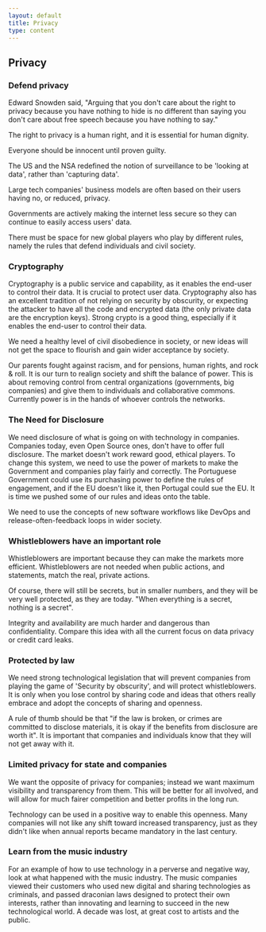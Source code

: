 ```yaml
---
layout: default
title: Privacy
type: content
---
```

## Privacy

### Defend privacy

Edward Snowden said, "Arguing that you don't care about the right to privacy because you have nothing to hide is no different than saying you don't care about free speech because you have nothing to say."

The right to privacy is a human right, and it is essential for human dignity.

Everyone should be innocent until proven guilty.

The US and the NSA redefined the notion of surveillance to be 'looking at data', rather than 'capturing data'.

Large tech companies' business models are often based on their users having no, or reduced, privacy.

Governments are actively making the internet less secure so they can continue to easily access users' data.

There must be space for new global players who play by different rules, namely the rules that defend individuals and civil society.

### Cryptography

Cryptography is a public service and capability, as it enables the end-user to control their data. It is crucial to protect user data. Cryptography also has an excellent tradition of not relying on security by obscurity, or expecting the attacker to have all the code and encrypted data (the only private data are the encryption keys).
Strong crypto is a good thing, especially if it enables the end-user to control their data.

We need a healthy level of civil disobedience in society, or new ideas will not get the space to flourish and gain wider acceptance by society.

Our parents fought against racism, and for pensions, human rights, and rock & roll.  It is our turn to realign society and shift the balance of power. This is about removing control from central organizations (governments, big companies) and give them to individuals and collaborative commons. Currently power is in the hands of whoever controls the networks.

### The Need for Disclosure

We need disclosure of what is going on with technology in companies. Companies today, even Open Source ones, don't have to offer full disclosure. The market doesn't work reward good, ethical players. To change this system, we need to use the power of markets to make the Government and companies play fairly and correctly.  The Portuguese Government could use its purchasing power to define the rules of engagement, and if the EU doesn't like it, then Portugal could sue the EU. It is time we pushed some of our rules and ideas onto the table.

We need to use the concepts of new software workflows like DevOps and release-often-feedback loops in wider society.

### Whistleblowers have an important role

Whistleblowers are important because they can make the markets more efficient. Whistleblowers are not needed when public actions, and statements, match the real, private actions.

Of course, there will still be secrets, but in smaller numbers, and they will be very well protected, as they are today. "When everything is a secret, nothing is a secret".

Integrity and availability are much harder and dangerous than confidentiality. Compare this idea with all the current focus on data privacy or credit card leaks.

### Protected by law

We need strong technological legislation that will prevent companies from playing the game of 'Security by obscurity', and will protect whistleblowers. It is only when you lose control by sharing code and ideas that others really embrace and adopt the concepts of sharing and openness. 

A rule of thumb should be that "if the law is broken, or crimes are committed to disclose materials, it is okay if the benefits from disclosure are worth it". It is important that companies and individuals know that they will not get away with it.

### Limited privacy for state and companies

We want the opposite of privacy for companies; instead we want maximum visibility and transparency from them. This will be better for all involved, and will allow for much fairer competition and better profits in the long run.    

Technology can be used in a positive way to enable this openness. Many companies will not like any shift toward increased transparency, just as they didn't like when annual reports became mandatory in the last century.

### Learn from the music industry

For an example of how to use technology in a perverse and negative way, look at what happened with the music industry. The music companies viewed their customers who used new digital and sharing technologies as criminals, and passed draconian laws designed to protect their own interests, rather than innovating and learning to succeed in the new technological world. A decade was lost, at great cost to artists and the public.
